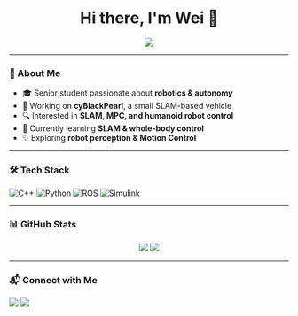 <h1 align="center">Hi there, I'm Wei 👋</h1>

<p align="center">
  <a href="https://github.com/prexhu">
    <img src="https://readme-typing-svg.demolab.com?font=Fira+Code&weight=600&pause=1000&color=6C71C4&center=true&vCenter=true&width=435&lines=Robotics+%7C+SLAM+%7C+Control;Building+cyBlackPearl+🤖;Exploring+Autonomy+in+Robots" />
  </a>
</p>

---

### 🚀 About Me
- 🎓 Senior student passionate about **robotics & autonomy**
- 🤖 Working on **cyBlackPearl**, a small SLAM-based vehicle
- 🔍 Interested in **SLAM, MPC, and humanoid robot control**
- 🌱 Currently learning **SLAM & whole-body control**
- ✨ Exploring **robot perception & Motion Control**

---

### 🛠️ Tech Stack
![C++](https://img.shields.io/badge/-C++-00599C?style=flat-square&logo=c%2B%2B&logoColor=white)
![Python](https://img.shields.io/badge/-Python-3776AB?style=flat-square&logo=python&logoColor=white)
![ROS](https://img.shields.io/badge/-ROS-22314E?style=flat-square&logo=ros&logoColor=white)
![Simulink](https://img.shields.io/badge/-Simulink-007ACC?style=flat-square&logo=mathworks&logoColor=white)

---


### 📊 GitHub Stats
<p align="center">
  <img src="https://github-readme-stats.vercel.app/api?username=prexhu&show_icons=true&theme=tokyonight" />
  <img src="https://github-readme-streak-stats.herokuapp.com/?user=prexhu&theme=tokyonight" />
</p>

---

### 📬 Connect with Me
<p align="left">
  <a href="mailto:huwei040215@gmail.com"><img src="https://img.shields.io/badge/-Email-D14836?style=flat-square&logo=gmail&logoColor=white"/></a>
  <a href="https://github.com/prexhu"><img src="https://img.shields.io/badge/-GitHub-181717?style=flat-square&logo=github&logoColor=white"/></a>
</p>
